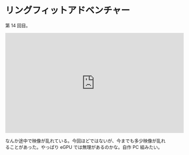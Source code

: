 # リングフィットアドベンチャー
第 14 回目。

<iframe width="560" height="315" src="https://www.youtube.com/embed/iuUeUaDB1tw" frameborder="0" allow="accelerometer; autoplay; clipboard-write; encrypted-media; gyroscope; picture-in-picture" allowfullscreen></iframe>


なんか途中で映像が乱れている。今回ほどではないが、今までも多少映像が乱れることがあった。やっぱり eGPU では無理があるのかな。自作 PC 組みたい。
